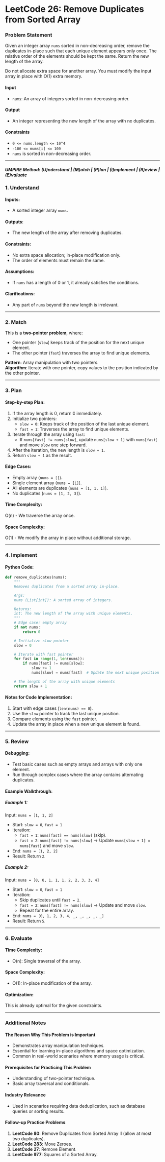 
# LeetCode 26: Remove Duplicates from Sorted Array

### Problem Statement

Given an integer array `nums` sorted in non-decreasing order, remove the duplicates in-place such that each unique element appears only once. The relative order of the elements should be kept the same. Return the new length of the array.

Do not allocate extra space for another array. You must modify the input array in place with O(1) extra memory.

#### Input
- `nums`: An array of integers sorted in non-decreasing order.

#### Output
- An integer representing the new length of the array with no duplicates.

#### Constraints
- `0 <= nums.length <= 10^4`
- `-100 <= nums[i] <= 100`
- `nums` is sorted in non-decreasing order.

---

##### UMPIRE Method: (U)nderstand | (M)atch | (P)lan | (I)mplement | (R)eview | (E)valuate

### 1. Understand

#### Inputs:
- A sorted integer array `nums`.

#### Outputs:
- The new length of the array after removing duplicates.

#### Constraints:
- No extra space allocation; in-place modification only.
- The order of elements must remain the same.

#### Assumptions:
- If `nums` has a length of 0 or 1, it already satisfies the conditions.

#### Clarifications:
- Any part of `nums` beyond the new length is irrelevant.

---

### 2. Match

This is a **two-pointer problem**, where:
- One pointer (`slow`) keeps track of the position for the next unique element.
- The other pointer (`fast`) traverses the array to find unique elements.

**Pattern**: Array manipulation with two pointers.  
**Algorithm**: Iterate with one pointer, copy values to the position indicated by the other pointer.

---

### 3. Plan

#### Step-by-step Plan:
1. If the array length is 0, return 0 immediately.
2. Initialize two pointers:
   - `slow = 0`: Keeps track of the position of the last unique element.
   - `fast = 1`: Traverses the array to find unique elements.
3. Iterate through the array using `fast`:
   - If `nums[fast] != nums[slow]`, update `nums[slow + 1]` with `nums[fast]` and move `slow` one step forward.
4. After the iteration, the new length is `slow + 1`.
5. Return `slow + 1` as the result.

#### Edge Cases:
- Empty array (`nums = []`).
- Single element array (`nums = [1]`).
- All elements are duplicates (`nums = [1, 1, 1]`).
- No duplicates (`nums = [1, 2, 3]`).

#### Time Complexity:
O(n) - We traverse the array once.

#### Space Complexity:
O(1) - We modify the array in place without additional storage.

---

### 4. Implement

#### Python Code:

```python
def remove_duplicates(nums):
    """
    Removes duplicates from a sorted array in-place.

    Args:
    nums (List[int]): A sorted array of integers.

    Returns:
    int: The new length of the array with unique elements.
    """
    # Edge case: empty array
    if not nums:
        return 0

    # Initialize slow pointer
    slow = 0

    # Iterate with fast pointer
    for fast in range(1, len(nums)):
        if nums[fast] != nums[slow]:
            slow += 1
            nums[slow] = nums[fast]  # Update the next unique position

    # The length of the array with unique elements
    return slow + 1
```

#### Notes for Code Implementation:
1. Start with edge cases (`len(nums) == 0`).
2. Use the `slow` pointer to track the last unique position.
3. Compare elements using the `fast` pointer.
4. Update the array in place when a new unique element is found.

---

### 5. Review

#### Debugging:
- Test basic cases such as empty arrays and arrays with only one element.
- Run through complex cases where the array contains alternating duplicates.

#### Example Walkthrough:

##### Example 1:
Input: `nums = [1, 1, 2]`

- Start: `slow = 0`, `fast = 1`
- Iteration:
  - `fast = 1`: `nums[fast] == nums[slow]` (skip).
  - `fast = 2`: `nums[fast] != nums[slow]` → Update `nums[slow + 1] = nums[fast]` and move `slow`.
- End: `nums = [1, 2, 2]`
- Result: Return `2`.

##### Example 2:
Input: `nums = [0, 0, 1, 1, 1, 2, 2, 3, 3, 4]`

- Start: `slow = 0`, `fast = 1`
- Iteration:
  - Skip duplicates until `fast = 2`.
  - `fast = 2`: `nums[fast] != nums[slow]` → Update and move `slow`.
  - Repeat for the entire array.
- End: `nums = [0, 1, 2, 3, 4, _, _, _, _, _]`
- Result: Return `5`.

---

### 6. Evaluate

#### Time Complexity:
- O(n): Single traversal of the array.

#### Space Complexity:
- O(1): In-place modification of the array.

#### Optimization:
This is already optimal for the given constraints.

---

### Additional Notes

#### The Reason Why This Problem is Important
- Demonstrates array manipulation techniques.
- Essential for learning in-place algorithms and space optimization.
- Common in real-world scenarios where memory usage is critical.

#### Prerequisites for Practicing This Problem
- Understanding of two-pointer technique.
- Basic array traversal and conditionals.

#### Industry Relevance
- Used in scenarios requiring data deduplication, such as database queries or sorting results.

#### Follow-up Practice Problems
1. **LeetCode 80**: Remove Duplicates from Sorted Array II (allow at most two duplicates).
2. **LeetCode 283**: Move Zeroes.
3. **LeetCode 27**: Remove Element.
4. **LeetCode 977**: Squares of a Sorted Array.
